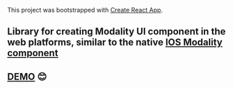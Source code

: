 This project was bootstrapped with [Create React App](https://github.com/facebook/create-react-app).

## Library for creating Modality UI component in the web platforms, similar to the native [IOS Modality component](https://developer.apple.com/design/human-interface-guidelines/ios/app-architecture/modality/)

## [DEMO](https://codesandbox.io/s/happy-payne-v1ugv) 😊
